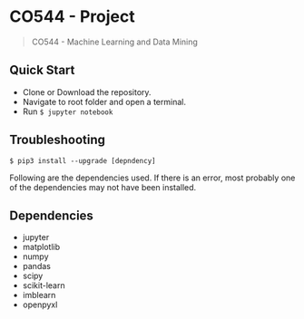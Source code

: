 # CO544 - Project
> CO544 - Machine Learning and Data Mining

## Quick Start
 - Clone or Download the repository.
 - Navigate to root folder and open a terminal.
 - Run `$ jupyter notebook`

## Troubleshooting

    $ pip3 install --upgrade [depndency]

Following are the dependencies used. If there is an error, most probably one of the dependencies may not have been installed.

## Dependencies

 - jupyter
 - matplotlib
 - numpy
 - pandas
 - scipy
 - scikit-learn
 - imblearn
 - openpyxl

